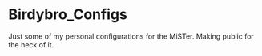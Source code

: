 # Birdybro_Configs
Just some of my personal configurations for the MiSTer. Making public for the heck of it.
